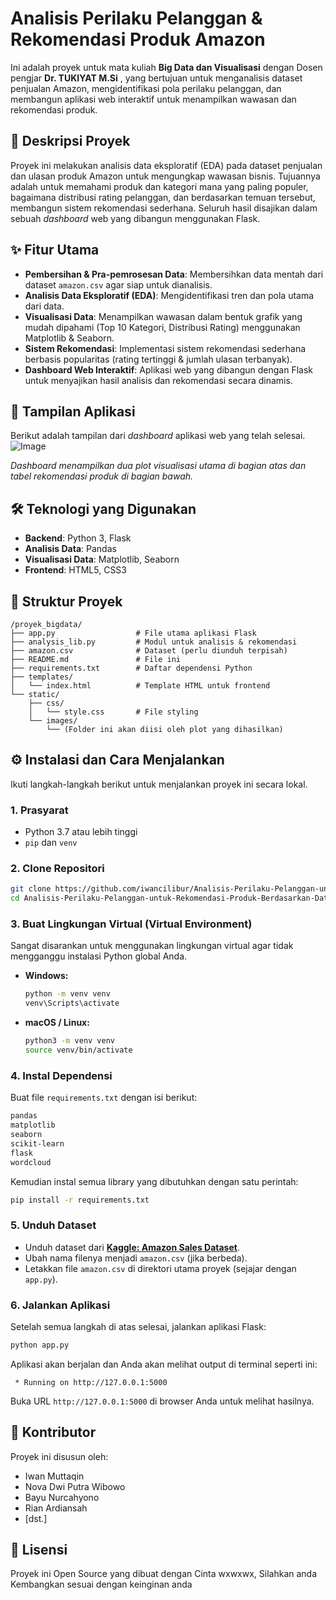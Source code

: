 # Analisis Perilaku Pelanggan & Rekomendasi Produk Amazon

Ini adalah proyek untuk mata kuliah **Big Data dan Visualisasi**  dengan Dosen pengjar **Dr. TUKIYAT M.Si**  , yang bertujuan untuk menganalisis dataset penjualan Amazon, mengidentifikasi pola perilaku pelanggan, dan membangun aplikasi web interaktif untuk menampilkan wawasan dan rekomendasi produk.

## 📜 Deskripsi Proyek

Proyek ini melakukan analisis data eksploratif (EDA) pada dataset penjualan dan ulasan produk Amazon untuk mengungkap wawasan bisnis. Tujuannya adalah untuk memahami produk dan kategori mana yang paling populer, bagaimana distribusi rating pelanggan, dan berdasarkan temuan tersebut, membangun sistem rekomendasi sederhana. Seluruh hasil disajikan dalam sebuah *dashboard* web yang dibangun menggunakan Flask.

## ✨ Fitur Utama

  - **Pembersihan & Pra-pemrosesan Data**: Membersihkan data mentah dari dataset `amazon.csv` agar siap untuk dianalisis.
  - **Analisis Data Eksploratif (EDA)**: Mengidentifikasi tren dan pola utama dari data.
  - **Visualisasi Data**: Menampilkan wawasan dalam bentuk grafik yang mudah dipahami (Top 10 Kategori, Distribusi Rating) menggunakan Matplotlib & Seaborn.
  - **Sistem Rekomendasi**: Implementasi sistem rekomendasi sederhana berbasis popularitas (rating tertinggi & jumlah ulasan terbanyak).
  - **Dashboard Web Interaktif**: Aplikasi web yang dibangun dengan Flask untuk menyajikan hasil analisis dan rekomendasi secara dinamis.

## 📸 Tampilan Aplikasi

Berikut adalah tampilan dari *dashboard* aplikasi web yang telah selesai.
![Image](https://github.com/user-attachments/assets/7aaf5c5a-9bea-4468-ad0b-6cb035bab067)

*Dashboard menampilkan dua plot visualisasi utama di bagian atas dan tabel rekomendasi produk di bagian bawah.*

## 🛠️ Teknologi yang Digunakan

  - **Backend**: Python 3, Flask
  - **Analisis Data**: Pandas
  - **Visualisasi Data**: Matplotlib, Seaborn
  - **Frontend**: HTML5, CSS3

## 📁 Struktur Proyek

```
/proyek_bigdata/
├── app.py                  # File utama aplikasi Flask
├── analysis_lib.py         # Modul untuk analisis & rekomendasi
├── amazon.csv              # Dataset (perlu diunduh terpisah)
├── README.md               # File ini
├── requirements.txt        # Daftar dependensi Python
├── templates/
│   └── index.html          # Template HTML untuk frontend
└── static/
    ├── css/
    │   └── style.css       # File styling
    └── images/
        └── (Folder ini akan diisi oleh plot yang dihasilkan)
```

## ⚙️ Instalasi dan Cara Menjalankan

Ikuti langkah-langkah berikut untuk menjalankan proyek ini secara lokal.

### 1\. Prasyarat

  - Python 3.7 atau lebih tinggi
  - `pip` dan `venv`

### 2\. Clone Repositori

```bash
git clone https://github.com/iwancilibur/Analisis-Perilaku-Pelanggan-untuk-Rekomendasi-Produk-Berdasarkan-Dataset-Amazon.git
cd Analisis-Perilaku-Pelanggan-untuk-Rekomendasi-Produk-Berdasarkan-Dataset-Amazon
```

### 3\. Buat Lingkungan Virtual (Virtual Environment)

Sangat disarankan untuk menggunakan lingkungan virtual agar tidak mengganggu instalasi Python global Anda.

  - **Windows:**
    ```bash
    python -m venv venv
    venv\Scripts\activate
    ```
  - **macOS / Linux:**
    ```bash
    python3 -m venv venv
    source venv/bin/activate
    ```

### 4\. Instal Dependensi

Buat file `requirements.txt` dengan isi berikut:

```txt
pandas
matplotlib
seaborn
scikit-learn
flask
wordcloud
```

Kemudian instal semua library yang dibutuhkan dengan satu perintah:

```bash
pip install -r requirements.txt
```

### 5\. Unduh Dataset

  - Unduh dataset dari **[Kaggle: Amazon Sales Dataset](https://www.kaggle.com/datasets/karkavelrajaj/amazon-sales-dataset)**.
  - Ubah nama filenya menjadi `amazon.csv` (jika berbeda).
  - Letakkan file `amazon.csv` di direktori utama proyek (sejajar dengan `app.py`).

### 6\. Jalankan Aplikasi

Setelah semua langkah di atas selesai, jalankan aplikasi Flask:

```bash
python app.py
```

Aplikasi akan berjalan dan Anda akan melihat output di terminal seperti ini:

```
 * Running on http://127.0.0.1:5000
```

Buka URL `http://127.0.0.1:5000` di browser Anda untuk melihat hasilnya.

## 👥 Kontributor

Proyek ini disusun oleh:

  - Iwan Muttaqin
  - Nova Dwi Putra Wibowo
  - Bayu Nurcahyono
  - Rian Ardiansah
  - [dst.]

## 📄 Lisensi

Proyek ini Open Source yang dibuat dengan Cinta wxwxwx, Silahkan anda Kembangkan sesuai  dengan keinginan anda

